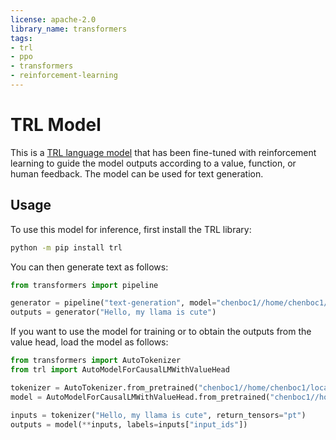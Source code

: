 ```yaml
---
license: apache-2.0
library_name: transformers
tags:
- trl
- ppo
- transformers
- reinforcement-learning
---
```


# TRL Model

This is a [TRL language model](https://github.com/huggingface/trl) that has been fine-tuned with reinforcement learning to
 guide the model outputs according to a value, function, or human feedback. The model can be used for text generation.

## Usage

To use this model for inference, first install the TRL library:

```bash
python -m pip install trl
```

You can then generate text as follows:

```python
from transformers import pipeline

generator = pipeline("text-generation", model="chenboc1//home/chenboc1/localscratch2/chenboc1/ethic4jailbreak/trl/examples/research_projects/models/solid_pr6_8B/step_0")
outputs = generator("Hello, my llama is cute")
```

If you want to use the model for training or to obtain the outputs from the value head, load the model as follows:

```python
from transformers import AutoTokenizer
from trl import AutoModelForCausalLMWithValueHead

tokenizer = AutoTokenizer.from_pretrained("chenboc1//home/chenboc1/localscratch2/chenboc1/ethic4jailbreak/trl/examples/research_projects/models/solid_pr6_8B/step_0")
model = AutoModelForCausalLMWithValueHead.from_pretrained("chenboc1//home/chenboc1/localscratch2/chenboc1/ethic4jailbreak/trl/examples/research_projects/models/solid_pr6_8B/step_0")

inputs = tokenizer("Hello, my llama is cute", return_tensors="pt")
outputs = model(**inputs, labels=inputs["input_ids"])
```
